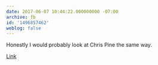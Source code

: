 ```yaml
---
date: 2017-06-07 10:44:22.000000000 -07:00
archive: fb
id: '1496857462'
weblog: false
---
```


Honestly I would probably look at Chris Pine the same way.

[Link](http://i.imgur.com/w0xVN9q.gifv)
